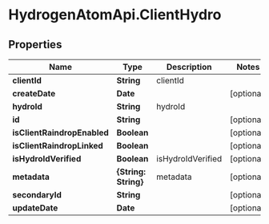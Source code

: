 # HydrogenAtomApi.ClientHydro

## Properties
Name | Type | Description | Notes
------------ | ------------- | ------------- | -------------
**clientId** | **String** | clientId | 
**createDate** | **Date** |  | [optional] 
**hydroId** | **String** | hydroId | 
**id** | **String** |  | [optional] 
**isClientRaindropEnabled** | **Boolean** |  | [optional] 
**isClientRaindropLinked** | **Boolean** |  | [optional] 
**isHydroIdVerified** | **Boolean** | isHydroIdVerified | [optional] 
**metadata** | **{String: String}** | metadata | [optional] 
**secondaryId** | **String** |  | [optional] 
**updateDate** | **Date** |  | [optional] 


